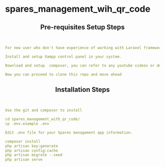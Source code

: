 # spares_management_wih_qr_code

<h2 align="center">Pre-requisites Setup Steps</h2>
<br/>

```yaml
For new user who don't have experience of working with Laravel framework

Install and setup Xampp control panel in your system.

Download and setup  composer, you can refer to any youtube videos or documentation available online.

Now you can proceed to clone this repo and move ahead
```

<h2 align="center">Installation Steps</h2>
<br/>

```yaml
Use the git and composer to install

cd spares_management_with_qr_code/
cp .env.example .env

Edit .env file for your Spares management app information.
```

```yaml
composer install
php artisan key:generate
php artisan config:cache
php artisan migrate --seed
php artisan serve
```
